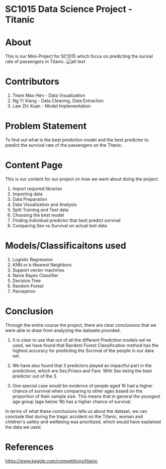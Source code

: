 # SC1015 Data Science Project - Titanic

# About
This is our Mini-Project for SC1015 which focus on predicting the survial rate of passengers in Titanic. 
![alt text](https://services.meteored.com/img/article/titanic-10-curiosidades-sobre-el-naufragio-mas-famoso-de-la-historia-1681429632845_768.jpg)

# Contributors
1. Tham Mao Hen - Data Visualization
2. Ng Yi Xiang - Data Cleaning, Data Extraction
3. Law Zhi Xuan - Model Implementation

# Problem Statement
To find out what is the best prediction model and the best predictor to predict the survival rate of the passengers on the Titanic. 

# Content Page
This is our content for our project on how we went about doing the project.
1. Import required libraries
2. Importing data
3. Data Preparation
4. Data Visualization and Analysis
5. Split Training and Test data
6. Choosing the best model
7. Finding individual predictor that best predict survival
8. Comparing Sex vs Survival on actual test data

# Models/Classificaitons used
1. Logistic Regression
2. KNN or k-Nearest Neighbors
3. Support vector machines
4. Naive Bayes Classifier
5. Decision Tree
6. Random Forest
7. Perceptron

# Conclusion
Through the entire course the project, there are clear conclusions that we were able to draw from analyzing the datasets provided.

1. It is clear to use that out of all the different Prediction models we've used, we have found that Random Forest Classification method has the highest accuracy for predicting the Survival of the people in our data set.

2. We have also found that 3 predictors played an impactful part in the predictions, which are Sex,Pclass and Fare. With Sex being the best predictor out of the 3.

3. One special case would be evidence of people aged 16 had a higher chance of survival when comparing to other ages based on the proportion of their sample size. This means that in general the youngest age group (age below 16) has a higher chance of survival.

In terms of what these conclusions tells us about the dataset, we can conclude that during the tragic accident on the Titanic, woman and children's safety and wellbeing was prioritized, which would have explained the data we used.

# References
https://www.kaggle.com/competitions/titanic
